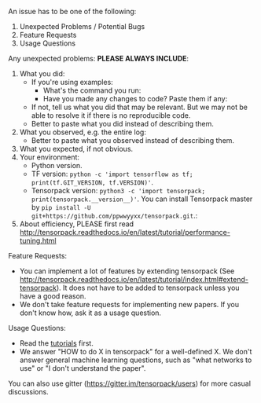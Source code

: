 An issue has to be one of the following:
1. Unexpected Problems / Potential Bugs
2. Feature Requests
3. Usage Questions

Any unexpected problems: __PLEASE ALWAYS INCLUDE__:
1. What you did:
	+ If you're using examples:
		+ What's the command you run:
		+ Have you made any changes to code? Paste them if any:
	+ If not, tell us what you did that may be relevant.
		But we may not be able to resolve it if there is no reproducible code.
	+ Better to paste what you did instead of describing them.
2. What you observed, e.g. the entire log:
	+ Better to paste what you observed instead of describing them.
3. What you expected, if not obvious.
4. Your environment:
	+ Python version.
	+ TF version: `python -c 'import tensorflow as tf; print(tf.GIT_VERSION, tf.VERSION)'`.
	+ Tensorpack version: `python3 -c 'import tensorpack; print(tensorpack.__version__)'`.
      You can install Tensorpack master by `pip install -U git+https://github.com/ppwwyyxx/tensorpack.git`.:
5. About efficiency, PLEASE first read http://tensorpack.readthedocs.io/en/latest/tutorial/performance-tuning.html

Feature Requests:
+ You can implement a lot of features by extending tensorpack
	(See http://tensorpack.readthedocs.io/en/latest/tutorial/index.html#extend-tensorpack).
	It does not have to be added to tensorpack unless you have a good reason.
+ We don't take feature requests for implementing new papers.
  If you don't know how, ask it as a usage question.

Usage Questions:

+ Read the [tutorials](http://tensorpack.readthedocs.io/en/latest/tutorial/index.html#user-tutorials) first.
+ We answer "HOW to do X in tensorpack" for a well-defined X.
  We don't answer general machine learning questions,
  such as "what networks to use" or "I don't understand the paper".

You can also use gitter (https://gitter.im/tensorpack/users) for more casual discussions.
